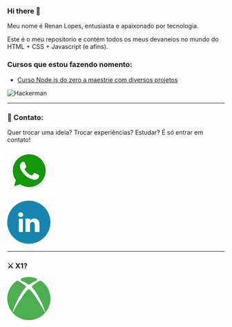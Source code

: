 ### Hi there 👋

<!--
**renanslopes/renanslopes** is a ✨ _special_ ✨ repository because its `README.md` (this file) appears on your GitHub profile.

Here are some ideas to get you started:

- 🔭 I’m currently working on ...
- 🌱 I’m currently learning ...
- 👯 I’m looking to collaborate on ...
- 🤔 I’m looking for help with ...
- 💬 Ask me about ...
- 📫 How to reach me: ...
- 😄 Pronouns: ...
- ⚡ Fun fact: ...
-->
Meu nome é Renan Lopes, entusiasta e apaixonado por tecnologia.

Este é o meu repositorio e contém todos os meus devaneios no mundo do HTML + CSS + Javascript (e afins).


### Cursos que estou fazendo nomento:

- [Curso Node.js do zero a maestrie com diversos projetos](https://www.udemy.com/course/nodejs-do-zero-a-maestria-com-diversos-projetos/ "Node.js do zero a maestrie com diversos projetos")



![Hackerman](https://media.giphy.com/media/MM0Jrc8BHKx3y/giphy.gif "Hackerman")

<hr/>

<!--

### 🧠 Aprendendo no momento:

![enter image description here](https://img.shields.io/badge/HTML5-E34F26?style=for-the-badge&logo=html5&logoColor=white)
![enter image description here](https://img.shields.io/badge/CSS3-1572B6?style=for-the-badge&logo=css3&logoColor=white)
![enter image description here](https://img.shields.io/badge/JavaScript-323330?style=for-the-badge&logo=javascript&logoColor=F7DF1E)
<hr/>

### 🚀 Próximos passos:

![enter image description here](https://img.shields.io/badge/jQuery-0769AD?style=for-the-badge&logo=jquery&logoColor=white)
![enter image description here](https://img.shields.io/badge/Angular-DD0031?style=for-the-badge&logo=angular&logoColor=white)
![enter image description here](https://img.shields.io/badge/Bootstrap-563D7C?style=for-the-badge&logo=bootstrap&logoColor=white)
![enter image description here](https://img.shields.io/badge/Vue.js-35495E?style=for-the-badge&logo=vue.js&logoColor=4FC08D)
![enter image description here](https://img.shields.io/badge/MySQL-00000F?style=for-the-badge&logo=mysql&logoColor=white)
![enter image description here](https://img.shields.io/badge/MongoDB-4EA94B?style=for-the-badge&logo=mongodb&logoColor=white)
![enter image description here](https://img.shields.io/badge/Express.js-404D59?style=for-the-badge)
![enter image description here](https://img.shields.io/badge/React-20232A?style=for-the-badge&logo=react&logoColor=61DAFB)
![enter image description here](https://img.shields.io/badge/Node.js-43853D?style=for-the-badge&logo=node.js&logoColor=white)

<hr/>
-->

 ### 👋 Contato:
 
Quer trocar uma ideia? Trocar experiências? Estudar? É só entrar em contato!

<a href="https://api.whatsapp.com/send?phone=5521974838314&text=Fala%20comigo">![enter image description here](https://github.com/renanslopes/imagens/blob/master/main/pngegg%20mini.png?raw=true)</a>

<a href="https://www.linkedin.com/in/renanslopes/">![enter image description here](https://github.com/renanslopes/imagens/blob/master/main/linkedin_mini.png?raw=true)</a>

<!--
<a href="https://www.facebook.com/renanlopes.face">![enter image description here](https://img.shields.io/badge/Facebook-1877F2?style=for-the-badge&logo=facebook&logoColor=white)</a>

<a href="https://www.instagram.com/renanl0pes/">![enter image description here](https://img.shields.io/badge/Instagram-E4405F?style=for-the-badge&logo=instagram&logoColor=white)</a>
-->


<hr/>

### ⚔️ X1?

<a href="https://account.xbox.com/en-us/profile?gamertag=GmrErre86">![enter image description here](https://github.com/renanslopes/imagens/blob/master/main/xbox_mini.png?raw=true)</a>



